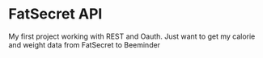 # FatSecret API

My first project working with REST and Oauth. Just want to get my calorie and weight data from FatSecret to Beeminder
